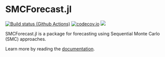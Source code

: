 # SMCForecast.jl

[![Build status (Github Actions)](https://github.com/SupplyChef/SMCForecast.jl/workflows/CI/badge.svg)](https://github.com/SupplyChef/SMCForecast.jl/actions)
[![codecov.io](http://codecov.io/github/SupplyChef/SMCForecast.jl/coverage.svg?branch=main)](http://app.codecov.io/github/SupplyChef/SMCForecast.jl?branch=main)
[![](https://img.shields.io/badge/docs-latest-blue.svg)](https://SupplyChef.github.io/SMCForecast.jl/dev)

SMCForecast.jl is a package for forecasting using Sequential Monte Carlo (SMC) approaches.  

Learn more by reading the [documentation](https://SupplyChef.github.io/SMCForecast.jl/dev).